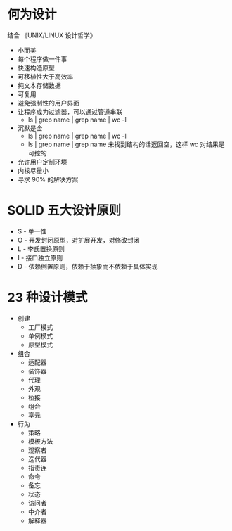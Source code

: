 # 何为设计
结合 《UNIX/LINUX 设计哲学》
- 小而美
- 每个程序做一件事
- 快速构造原型
- 可移植性大于高效率
- 纯文本存储数据
- 可复用
- 避免强制性的用户界面
- 让程序成为过滤器，可以通过管道串联
  - ls | grep name | grep name | wc -l
- 沉默是金
  - ls | grep name | grep name | wc -l
  - ls | grep name | grep name 未找到结构的话返回空，这样 wc 对结果是可控的
- 允许用户定制环境
- 内核尽量小
- 寻求 90% 的解决方案


# SOLID 五大设计原则
- S - 单一性
- O - 开发封闭原型，对扩展开发，对修改封闭
- L - 李氏置换原则
- I - 接口独立原则
- D - 依赖倒置原则，依赖于抽象而不依赖于具体实现


# 23 种设计模式
- 创建
  - 工厂模式
  - 单例模式
  - 原型模式
- 组合
  - 适配器
  - 装饰器
  - 代理
  - 外观
  - 桥接
  - 组合
  - 享元
- 行为
  - 策略
  - 模板方法
  - 观察者
  - 迭代器
  - 指责连
  - 命令
  - 备忘
  - 状态
  - 访问者
  - 中介者
  - 解释器